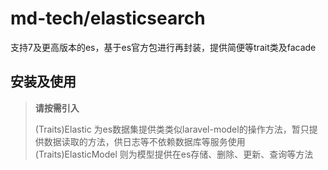 # md-tech/elasticsearch
支持7及更高版本的es，基于es官方包进行再封装，提供简便等trait类及facade

## 安装及使用

> **请按需引入**
> 
> (Traits)Elastic 为es数据集提供类类似laravel-model的操作方法，暂只提供数据读取的方法，供日志等不依赖数据库等服务使用\
> (Traits)ElasticModel 则为模型提供在es存储、删除、更新、查询等方法
> 
